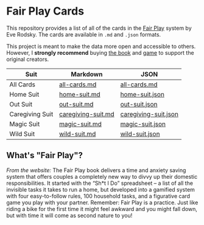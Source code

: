 # Fair Play Cards

This repository provides a list of all of the cards in the [Fair Play](https://www.fairplaylife.com) system by Eve Rodsky. The cards are available in `.md` and `.json` formats.

This project is meant to make the data more open and accessible to others. However, I **strongly recommend** buying [the book](https://www.penguinrandomhouse.com/books/605905/fair-play-by-eve-rodsky/9780525541943/) and [game](https://www.penguinrandomhouse.com/books/647409/the-fair-play-deck-by-eve-rodsky/9780593231661/) to support the original creators.

| Suit            | Markdown                                   | JSON                                                |
| --------------- | ------------------------------------------ | --------------------------------------------------- |
| All Cards       | [all-cards.md](./all-cards.md)             | [all-cards.md](./json/all-cards.json)               |
| Home Suit       | [home-suit.md](./home-suit.md)             | [home-suit.json](./json/home-suit.json)             |
| Out Suit        | [out-suit.md](./out-suit.md)               | [out-suit.json](./json/out-suit.json)               |
| Caregiving Suit | [caregiving-suit.md](./caregiving-suit.md) | [caregiving-suit.json](./json/caregiving-suit.json) |
| Magic Suit      | [magic-suit.md](./magic-suit.md)           | [magic-suit.json](./json/magic-suit.json)           |
| Wild Suit       | [wild-suit.md](./wild-suit.md)             | [wild-suit.json](./json/wild-suit.json)             |

## What's "Fair Play"?

_From the website:_
The Fair Play book delivers a time and anxiety saving system that offers couples a completely new way to divvy up their domestic responsibilities. It started with the “Sh\*t I Do” spreadsheet – a list of all the invisible tasks it takes to run a home, but developed into a gamified system with four easy-to-follow rules, 100 household tasks, and a figurative card game you play with your partner. Remember: Fair Play is a practice. Just like riding a bike for the first time it might feel awkward and you might fall down, but with time it will come as second nature to you!
